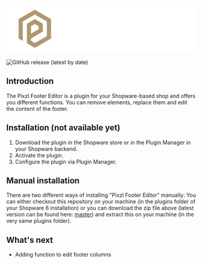 <p align="center">
   <img src="/github/assets/logo.png">
</p>

![GitHub release (latest by date)](https://img.shields.io/github/v/release/Pixzl/PixzlFooterEditor)

## Introduction
The Pixzl Footer Editor is a plugin for your  Shopware-based shop and offers you different functions. You can remove elements, replace them and edit the content of the footer.

## Installation (not available yet)
1.  Download the plugin in the Shopware store or in the Plugin Manager in your Shopware backend.
2.  Activate the plugin.
3.  Configure the plugin via Plugin Manager.

## Manual installation
There are two different ways of installing "Pixzl Footer Editor" manually:
You can either checkout this repository on your machine (in the plugins folder of your Shopware 6 installation) or you can download the zip file above (latest version can be found here: [master](https://github.com/drieken/PixzlFooterEditor/archive/master.zip)) and extract this on your machine (in the very same plugins folder).

## What's next
-  Adding function to edit footer columns
